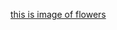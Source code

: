 [this is image of flowers](https://2.img-dpreview.com/files/p/E~TS590x0~articles/5081755051/0652566517.jpeg)

